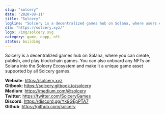 ```yaml
---
slug: "solcery"
date: "2020-08-11"
title: "Solcery"
logline: "Solcery is a decentralized games hub on Solana, where users can create, publish, and play blockchain games all in one place."
cta: "https://solcery.xyz/"
logo: /img/solcery.svg
category: game, dapp, nft
status: building
---
```


Solcery is a decentralized games hub on Solana, where you can create, publish, and play blockchain games. You can also onboard any NFTs on Solana into the Solcery Ecosystem and make it a unique game asset supported by all Solcery games.

<b>Website</b>: https://solcery.xyz </br>
<b>Gitbook</b>: https://solcery.gitbook.io/solcery </br>
<b>Medium</b>: https://medium.com/@solcery </br>
<b>Twitter</b>: https://twitter.com/SolceryGames </br>
<b>Discord</b>: https://discord.gg/Yk9GEpPTA7 </br>
<b>Github</b>: https://github.com/solcery </br>
